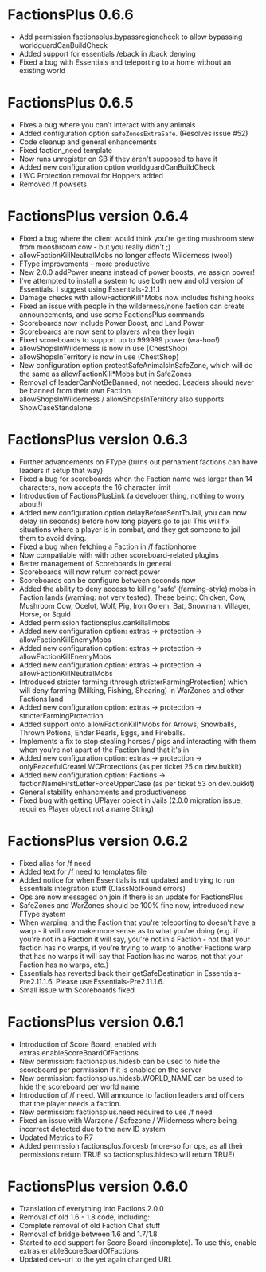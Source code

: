 # FactionsPlus 0.6.6
- Add permission factionsplus.bypassregioncheck to allow bypassing worldguardCanBuildCheck
- Added support for essentials /eback in /back denying 
- Fixed a bug with Essentials and teleporting to a home without an existing world

# FactionsPlus 0.6.5
- Fixes a bug where you can't interact with any animals
- Added configuration option `safeZonesExtraSafe`. (Resolves issue #52)
- Code cleanup and general enhancements 
- Fixed faction_need template 
- Now runs unregister on SB if they aren't supposed to have it
- Added new configuration option worldguardCanBuildCheck
- LWC Protection removal for Hoppers added
- Removed /f powsets

# FactionsPlus version 0.6.4
- Fixed a bug where the client would think you're getting mushroom stew from mooshroom cow - but you really didn't ;) 
- allowFactionKillNeutralMobs no longer affects Wilderness (woo!) 
- FType improvements - more productive 
- New 2.0.0 addPower means instead of power boosts, we assign power! 
- I've attempted to install a system to use both new and old version of Essentials. I suggest using Essentials-2.11.1
- Damage checks with allowFactionKill*Mobs now includes fishing hooks
- Fixed an issue with people in the wilderness/none faction can create announcements, and use some FactionsPlus commands
- Scoreboards now include Power Boost, and Land Power 
- Scoreboards are now sent to players when they login 
- Fixed scoreboards to support up to 999999 power (wa-hoo!)
- allowShopsInWilderness is now in use (ChestShop)
- allowShopsInTerritory is now in use (ChestShop)
- New configuration option protectSafeAnimalsInSafeZone, which will do the same as allowFactionKill*Mobs but in SafeZones 
- Removal of leaderCanNotBeBanned, not needed. Leaders should never be banned from their own Faction. 
- allowShopsInWilderness / allowShopsInTerritory also supports ShowCaseStandalone 

# FactionsPlus version 0.6.3
- Further advancements on FType (turns out pernament factions can have leaders if setup that way)
- Fixed a bug for scoreboards when the Faction name was larger than 14 characters, now accepts the 16 character limit
- Introduction of FactionsPlusLink (a developer thing, nothing to worry about!)
- Added new configuration option delayBeforeSentToJail, you can now delay (in seconds) before how long players go to jail
	This will fix situations where a player is in combat, and they get someone to jail them to avoid dying. 
- Fixed a bug when fetching a Faction in /f factionhome
- Now compatiable with with other scoreboard-related plugins
- Better management of Scoreboards in general 
- Scoreboards will now return correct power 
- Scoreboards can be configure between seconds now
- Added the ability to deny access to killing 'safe' (farming-style) mobs in Faction lands (warning: not very tested),
These being: Chicken, Cow, Mushroom Cow, Ocelot, Wolf, Pig, Iron Golem, Bat, Snowman, Villager, Horse, or Squid
- Added permission factionsplus.cankillallmobs
- Added new configuration option: extras -> protection -> allowFactionKillEnemyMobs
- Added new configuration option: extras -> protection -> allowFactionKillEnemyMobs
- Added new configuration option: extras -> protection -> allowFactionKillNeutralMobs
- Introduced stricter farming (through stricterFarmingProtection) which will deny farming (Milking, Fishing, Shearing) in WarZones and other Factions land
- Added new configuration option: extras -> protection -> stricterFarmingProtection
- Added support onto allowFactionKill*Mobs for Arrows, Snowballs, Thrown Potions, Ender Pearls, Eggs, and Fireballs.
- Implements a fix to stop stealing horses / pigs and interacting with them when you're not apart of the Faction land that it's in
- Added new configuration option: extras -> protection -> onlyPeacefulCreateLWCProtections (as per ticket 25 on dev.bukkit)
- Added new configuration option: Factions -> factionNameFirstLetterForceUpperCase (as per ticket 53 on dev.bukkit)
- General stability enhancments and productiveness
- Fixed bug with getting UPlayer object in Jails (2.0.0 migration issue, requires Player object not a name String) 

# FactionsPlus version 0.6.2
- Fixed alias for /f need
- Added text for /f need to templates file
- Added notice for when Essentials is not updated and trying to run Essentials integration stuff (ClassNotFound errors)
- Ops are now messaged on join if there is an update for FactionsPlus
- SafeZones and WarZones should be 100% fine now, introduced new FType system
- When warping, and the Faction that you're teleporting to doesn't have a warp - it will now make more sense as to what you're doing 
(e.g. if you're not in a Faction it will say, you're not in a Faction - not that your faction has no warps,
if you're trying to warp to another Factions warp that has no warps it will say that Faction has no warps, not that your Faction has no warps,
etc.)
- Essentials has reverted back their getSafeDestination in Essentials-Pre2.11.1.6. Please use Essentials-Pre2.11.1.6. 
- Small issue with Scoreboards fixed

# FactionsPlus version 0.6.1
- Introduction of Score Board, enabled with extras.enableScoreBoardOfFactions
- New permission: factionsplus.hidesb can be used to hide the scoreboard per permission if it is enabled on the server
- New permission: factionsplus.hidesb.WORLD_NAME can be used to hide the scoreboard per world name
- Introduction of /f need. Will announce to faction leaders and officers that the player needs a faction.
- New permission: factionsplus.need required to use /f need
- Fixed an issue with Warzone / Safezone / Wilderness where being incorrect detected due to the new ID system 
- Updated Metrics to R7
- Added permission factionsplus.forcesb (more-so for ops, as all their permissions return TRUE so factionsplus.hidesb will return TRUE)

# FactionsPlus version 0.6.0

- Translation of everything into Factions 2.0.0
- Removal of old 1.6 - 1.8 code, including:
- Complete removal of old Faction Chat stuff
- Removal of bridge between 1.6 and 1.7/1.8
- Started to add support for Score Board (incomplete). To use this, enable extras.enableScoreBoardOfFactions
- Updated dev-url to the yet again changed URL